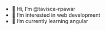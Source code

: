 - 👋 Hi, I’m @tavisca-rpawar
- 👀 I’m interested in web development
- 🌱 I’m currently learning angular
